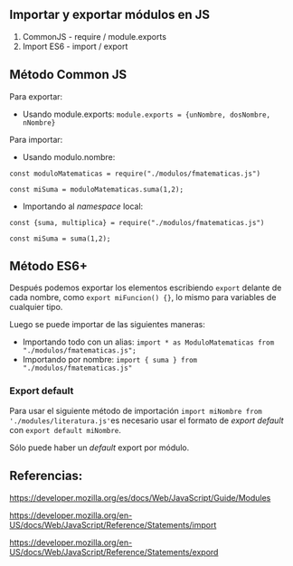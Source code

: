 ## Importar y exportar módulos en JS


1. CommonJS - require / module.exports
2. Import ES6 - import / export


## Método Common JS

Para exportar:

- Usando module.exports: `module.exports = {unNombre, dosNombre, nNombre}`

Para importar:

- Usando modulo.nombre:

````
const moduloMatematicas = require("./modulos/fmatematicas.js")

const miSuma = moduloMatematicas.suma(1,2);
````

- Importando al *namespace* local:

````
const {suma, multiplica} = require("./modulos/fmatematicas.js")

const miSuma = suma(1,2);
````

## Método ES6+

Después podemos exportar los elementos escribiendo `export` delante de cada nombre, como `export miFuncion() {}`, lo mismo para variables de cualquier tipo.

Luego se puede importar de las siguientes maneras:

- Importando todo con un alias: `import * as ModuloMatematicas from "./modulos/fmatematicas.js";`
- Importando por nombre: `import { suma } from "./modulos/fmatematicas.js"`

### Export default

Para usar el siguiente método de importación `import miNombre from './modules/literatura.js'`es necesario usar el formato de *export default* con `export default miNombre`.

Sólo puede haber un *default* export por módulo.
## Referencias:

https://developer.mozilla.org/es/docs/Web/JavaScript/Guide/Modules

https://developer.mozilla.org/en-US/docs/Web/JavaScript/Reference/Statements/import

https://developer.mozilla.org/en-US/docs/Web/JavaScript/Reference/Statements/expord
